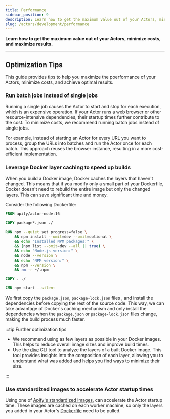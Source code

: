 ```yaml
---
title: Performance
sidebar_position: 9
description: Learn how to get the maximum value out of your Actors, minimize costs, and maximize results.
slug: /actors/development/performance
---
```


**Learn how to get the maximum value out of your Actors, minimize costs, and maximize results.**

---

## Optimization Tips

This guide provides tips to help you maximize the poerformance of your Actors, minimize costs, and achieve optimal results.

### Run batch jobs instead of single jobs

Running a single job causes the Actor to start and stop for each execution, which is an expensive operation. If your Actor runs a web browser or other resource-intensive dependencies, their startup times further contribute to the cost. To minimize costs, we recommend running batch jobs instead of single jobs.

For example, instead of starting an Actor for every URL you want to process, group the URLs into batches and run the Actor once for each batch. This approach reuses the browser instance, resulting in a more cost-efficient implementation.

### Leverage Docker layer caching to speed up builds

When you build a Docker image, Docker caches the layers that haven't changed. This means that if you modify only a small part of your Dockerfile, Docker doesn't need to rebuild the entire image but only the changed layers. This can save significant time and money.

Consider the following Dockerfile:

```dockerfile
FROM apify/actor-node:16

COPY package*.json ./

RUN npm --quiet set progress=false \
    && npm install --omit=dev --omit=optional \
    && echo "Installed NPM packages:" \
    && (npm list --omit=dev --all || true) \
    && echo "Node.js version:" \
    && node --version \
    && echo "NPM version:" \
    && npm --version \
    && rm -r ~/.npm

COPY . ./

CMD npm start --silent
```

We first copy the `package.json`, `package-lock.json` files , and install the dependencies before copying the rest of the source code. This way, we can take advantage of Docker's caching mechanism and only install the dependencies when the `package.json` or `package-lock.json` files change, making the build process much faster.

:::tip Further optimization tips

- We recommend using as few layers as possible in your Docker images. This helps to reduce overall image sizes and improve build times.
- Use the [dive](https://github.com/wagoodman/dive) CLI tool to analyze the layers of a built Docker image. This tool provides insights into the composition of each layer, allowing you to understand what was added and helps you find ways to minimize their size.

:::

### Use standardized images to accelerate Actor startup times

Using one of [Apify's standardized images](https://github.com/apify/apify-actor-docker), can accelerate the Actor startup time. These images are cached on each worker machine, so only the layers you added in your Actor's [Dockerfile](./actor_definition/docker.md) need to be pulled.

